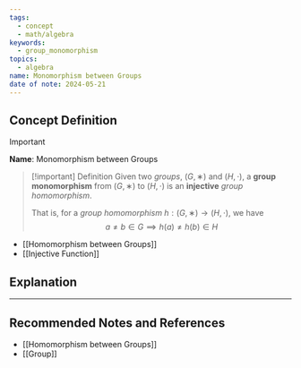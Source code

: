 ```yaml
---
tags:
  - concept
  - math/algebra
keywords:
  - group_monomorphism
topics:
  - algebra
name: Monomorphism between Groups
date of note: 2024-05-21
---
```


## Concept Definition

>[!important]
>**Name**: Monomorphism between Groups

>[!important] Definition
>Given two *groups*, $(G,∗)$ and $(H,\cdot)$, a **group monomorphism** from $(G,∗)$ to $(H,\cdot)$ is an **injective** *group homomorphism*.
>
>That is, for a *group homomorphism* $h: (G,∗) \to (H,\cdot)$,  we have 
>$$
>a \neq b \in G \implies h(a) \neq h(b) \in H
>$$

- [[Homomorphism between Groups]]
- [[Injective Function]]


## Explanation






-----------
##  Recommended Notes and References

- [[Homomorphism between Groups]]
- [[Group]]
